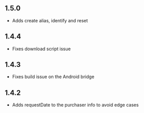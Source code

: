 ## 1.5.0
- Adds create alias, identify and reset

## 1.4.4
- Fixes download script issue

## 1.4.3
- Fixes build issue on the Android bridge

## 1.4.2
- Adds requestDate to the purchaser info to avoid edge cases
